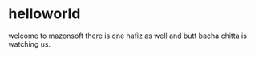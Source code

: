 # helloworld



welcome to mazonsoft there is one hafiz as well and butt bacha chitta is watching us.
